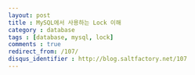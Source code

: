 ```yaml
---
layout: post
title : MySQL에서 사용하는 Lock 이해
category : database
tags : [database, mysql, lock]
comments : true
redirect_from: /107/
disqus_identifier : http://blog.saltfactory.net/107
---
```


